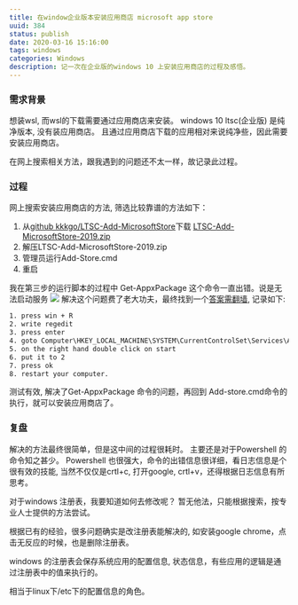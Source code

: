 ```yaml
---
title: 在window企业版本安装应用商店 microsoft app store
uuid: 384
status: publish
date: 2020-03-16 15:16:00
tags: windows
categories: Windows
description: 记一次在企业版的windows 10 上安装应用商店的过程及感悟。
---
```


### 需求背景

想装wsl, 而wsl的下载需要通过应用商店来安装。 
windows 10 ltsc(企业版) 是纯净版本, 没有装应用商店。
且通过应用商店下载的应用相对来说纯净些，因此需要安装应用商店。

在网上搜索相关方法，跟我遇到的问题还不太一样，故记录此过程。

### 过程

网上搜索安装应用商店的方法, 筛选比较靠谱的方法如下：
1. 从[github kkkgo/LTSC-Add-MicrosoftStore](https://github.com/kkkgo/LTSC-Add-MicrosoftStore)下载 [LTSC-Add-MicrosoftStore-2019.zip](https://codeload.github.com/kkkgo/LTSC-Add-MicrosoftStore/zip/2019)
2. 解压LTSC-Add-MicrosoftStore-2019.zip
3. 管理员运行Add-Store.cmd
4. 重启

我在第三步的运行脚本的过程中 Get-AppxPackage 这个命令一直出错。说是无法启动服务
![](https://filestore.community.support.microsoft.com/api/images/6486a9fe-fe31-4a92-8edb-e5943eab63a5?upload=true)
解决这个问题费了老大功夫，最终找到一个[答案需翻墙](https://superuser.com/questions/1456837/powershell-get-appxpackage-not-working#), 记录如下:
```cmd
1. press win + R
2. write regedit
3. press enter
4. goto Computer\HKEY_LOCAL_MACHINE\SYSTEM\CurrentControlSet\Services\AppXSvc
5. on the right hand double click on start
6. put it to 2
7. press ok
8. restart your computer.
```
测试有效, 解决了Get-AppxPackage 命令的问题，再回到 Add-store.cmd命令的执行，就可以安装应用商店了。

### 复盘

解决的方法最终很简单，但是这中间的过程很耗时。
主要还是对于Powershell 的命令知之甚少。 
Powershell 也很强大，命令的出错信息很详细，看日志信息是个很有效的技能, 当然不仅仅是crtl+c, 打开google, crtl+v，还得根据日志信息有所思考。

对于windows 注册表，我要知道如何去修改呢？ 暂无他法，只能根据搜索，按专业人士提供的方法尝试。

根据已有的经验，很多问题确实是改注册表能解决的, 如安装google chrome，点击无反应的时候，也是删除注册表。

windows 的注册表会保存系统应用的配置信息, 状态信息，有些应用的逻辑是通过注册表中的值来执行的。

相当于linux下/etc下的配置信息的角色。
